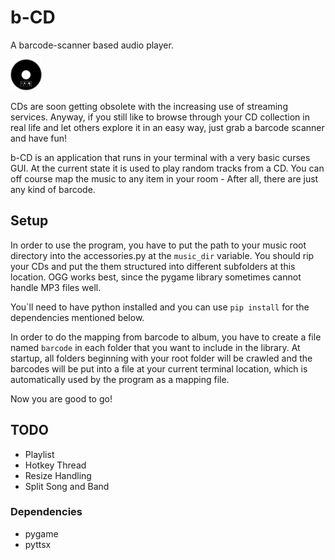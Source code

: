 # b-CD
A barcode-scanner based audio player.

<img src="b-cd_logo.png" alt="Logo" style="width: 50px;"/>

CDs are soon getting obsolete with the increasing use of streaming services. Anyway, if you still like to browse through your CD collection in real life and let others explore it in an easy way, just grab a barcode scanner and have fun!

b-CD is an application that runs in your terminal with a very basic curses GUI. At the current state it is used to play random tracks from a CD. You can off course map the music to any item in your room - After all, there are just any kind of barcode. 

## Setup
In order to use the program, you have to put the path to your music root directory into the accessories.py at the `music_dir` variable. You should rip your CDs and put the them structured into different subfolders at this location. OGG works best, since the pygame library sometimes cannot handle MP3 files well.

You\`ll need to have python installed and you can use `pip install` for the dependencies mentioned below.

In order to do the mapping from barcode to album, you have to create a file named `barcode` in each folder that you want to include in the library. At startup, all folders beginning with your root folder will be crawled and the barcodes will be put into a file at your current terminal location, which is automatically used by the program as a mapping file.

Now you are good to go!

## TODO
- Playlist
- Hotkey Thread
- Resize Handling
- Split Song and Band

### Dependencies
- pygame
- pyttsx
